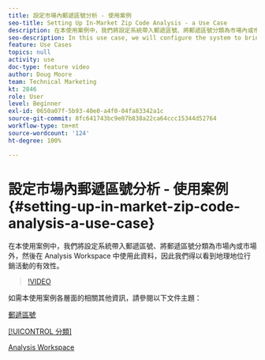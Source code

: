 ```yaml
---
title: 設定市場內郵遞區號分析 - 使用案例
seo-title: Setting Up In-Market Zip Code Analysis - a Use Case
description: 在本使用案例中，我們將設定系統帶入郵遞區號、將郵遞區號分類為市場內或市場外，然後在 Analysis Workspace 中使用此資料，因此我們得以看到地理地位行銷活動的有效性。
seo-description: In this use case, we will configure the system to bring in zip codes, classify them as in-market or out-of-market, and then use this data in Analysis Workspace so that we can see the effectiveness of our geo-targeted marketing campaigns.
feature: Use Cases
topics: null
activity: use
doc-type: feature video
author: Doug Moore
team: Technical Marketing
kt: 2846
role: User
level: Beginner
exl-id: 0650a07f-5b93-40e0-a4f0-04fa83342a1c
source-git-commit: 8fc641743bc9e07b838a22ca64ccc15344d52764
workflow-type: tm+mt
source-wordcount: '124'
ht-degree: 100%

---
```


# 設定市場內郵遞區號分析 - 使用案例 {#setting-up-in-market-zip-code-analysis-a-use-case}

在本使用案例中，我們將設定系統帶入郵遞區號、將郵遞區號分類為市場內或市場外，然後在 Analysis Workspace 中使用此資料，因此我們得以看到地理地位行銷活動的有效性。

>[!VIDEO](https://video.tv.adobe.com/v/27052/?quality=12&learn=on)

如需本使用案例各層面的相關其他資訊，請參閱以下文件主題：

[郵遞區號](https://experienceleague.adobe.com/docs/analytics/components/dimensions/zip-code.html?lang=zh-Hant)

[[!UICONTROL 分類]](https://experienceleague.adobe.com/docs/analytics/components/classifications/c-classifications.html?lang=zh-Hant)

[Analysis Workspace](https://experienceleague.adobe.com/docs/analytics/analyze/analysis-workspace/home.html?lang=zh-Hant)
